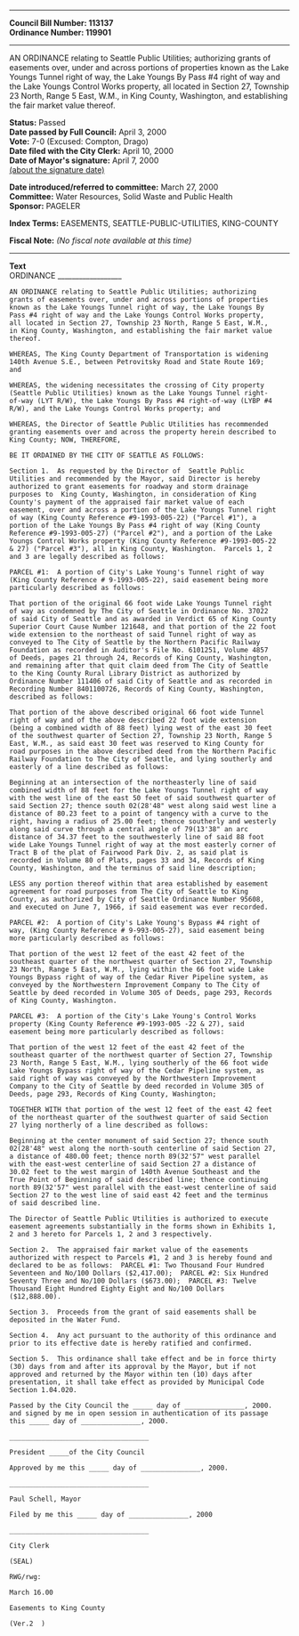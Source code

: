 * * * * *  
  
**Council Bill Number: [](#h0)[](#h2)113137**   
**Ordinance Number: 119901**  
  
* * * * *  
  
AN ORDINANCE relating to Seattle Public Utilities; authorizing grants of easements over, under and across portions of properties known as the Lake Youngs Tunnel right of way, the Lake Youngs By Pass \#4 right of way and the Lake Youngs Control Works property, all located in Section 27, Township 23 North, Range 5 East, W.M., in King County, Washington, and establishing the fair market value thereof.  
  
**Status:** Passed   
**Date passed by Full Council:** April 3, 2000   
**Vote:** 7-0 (Excused: Compton, Drago)   
**Date filed with the City Clerk:** April 10, 2000   
**Date of Mayor's signature:** April 7, 2000   
[(about the signature date)](/~public/approvaldate.htm)   
  
  
**Date introduced/referred to committee:** March 27, 2000   
**Committee:** Water Resources, Solid Waste and Public Health   
**Sponsor:** PAGELER   
  
**Index Terms:** EASEMENTS, SEATTLE-PUBLIC-UTILITIES, KING-COUNTY  
  
**Fiscal Note:** *(No fiscal note available at this time)*  
  
* * * * *  
  
**Text**  
    ORDINANCE __________________  
  
    AN ORDINANCE relating to Seattle Public Utilities; authorizing  
    grants of easements over, under and across portions of properties  
    known as the Lake Youngs Tunnel right of way, the Lake Youngs By  
    Pass #4 right of way and the Lake Youngs Control Works property,  
    all located in Section 27, Township 23 North, Range 5 East, W.M.,  
    in King County, Washington, and establishing the fair market value  
    thereof.  
  
    WHEREAS, The King County Department of Transportation is widening  
    140th Avenue S.E., between Petrovitsky Road and State Route 169;  
    and  
  
    WHEREAS, the widening necessitates the crossing of City property  
    (Seattle Public Utilities) known as the Lake Youngs Tunnel right-  
    of-way (LYT R/W), the Lake Youngs By Pass #4 right-of-way (LYBP #4  
    R/W), and the Lake Youngs Control Works property; and  
  
    WHEREAS, the Director of Seattle Public Utilities has recommended  
    granting easements over and across the property herein described to  
    King County; NOW, THEREFORE,  
  
    BE IT ORDAINED BY THE CITY OF SEATTLE AS FOLLOWS:  
  
    Section 1.  As requested by the Director of  Seattle Public  
    Utilities and recommended by the Mayor, said Director is hereby  
    authorized to grant easements for roadway and storm drainage  
    purposes to  King County, Washington, in consideration of King  
    County's payment of the appraised fair market value of each  
    easement, over and across a portion of the Lake Youngs Tunnel right  
    of way (King County Reference #9-1993-005-22) ("Parcel #1"), a  
    portion of the Lake Youngs By Pass #4 right of way (King County  
    Reference #9-1993-005-27) ("Parcel #2"), and a portion of the Lake  
    Youngs Control Works property (King County Reference #9-1993-005-22  
    & 27) ("Parcel #3"), all in King County, Washington.  Parcels 1, 2  
    and 3 are legally described as follows:  
  
    PARCEL #1:  A portion of City's Lake Young's Tunnel right of way  
    (King County Reference # 9-1993-005-22), said easement being more  
    particularly described as follows:  
  
    That portion of the original 66 foot wide Lake Youngs Tunnel right  
    of way as condemned by The City of Seattle in Ordinance No. 37022  
    of said City of Seattle and as awarded in Verdict 65 of King County  
    Superior Court Cause Number 121648, and that portion of the 22 foot  
    wide extension to the northeast of said Tunnel right of way as  
    conveyed to The City of Seattle by the Northern Pacific Railway  
    Foundation as recorded in Auditor's File No. 6101251, Volume 4857  
    of Deeds, pages 21 through 24, Records of King County, Washington,  
    and remaining after that quit claim deed from The City of Seattle  
    to the King County Rural Library District as authorized by  
    Ordinance Number 111406 of said City of Seattle and as recorded in  
    Recording Number 8401100726, Records of King County, Washington,  
    described as follows:  
  
    That portion of the above described original 66 foot wide Tunnel  
    right of way and of the above described 22 foot wide extension  
    (being a combined width of 88 feet) lying west of the east 30 feet  
    of the southwest quarter of Section 27, Township 23 North, Range 5  
    East, W.M., as said east 30 feet was reserved to King County for  
    road purposes in the above described deed from the Northern Pacific  
    Railway Foundation to The City of Seattle, and lying southerly and  
    easterly of a line described as follows:  
  
    Beginning at an intersection of the northeasterly line of said  
    combined width of 88 feet for the Lake Youngs Tunnel right of way  
    with the west line of the east 50 feet of said southwest quarter of  
    said Section 27; thence south 02(28'48" west along said west line a  
    distance of 80.23 feet to a point of tangency with a curve to the  
    right, having a radius of 25.00 feet; thence southerly and westerly  
    along said curve through a central angle of 79(13'38" an arc  
    distance of 34.37 feet to the southwesterly line of said 88 foot  
    wide Lake Youngs Tunnel right of way at the most easterly corner of  
    Tract B of the plat of Fairwood Park Div. 2, as said plat is  
    recorded in Volume 80 of Plats, pages 33 and 34, Records of King  
    County, Washington, and the terminus of said line description;  
  
    LESS any portion thereof within that area established by easement  
    agreement for road purposes from The City of Seattle to King  
    County, as authorized by City of Seattle Ordinance Number 95608,  
    and executed on June 7, 1966, if said easement was ever recorded.  
  
    PARCEL #2:  A portion of City's Lake Young's Bypass #4 right of  
    way, (King County Reference # 9-993-005-27), said easement being  
    more particularly described as follows:  
  
    That portion of the west 12 feet of the east 42 feet of the  
    southeast quarter of the northwest quarter of Section 27, Township  
    23 North, Range 5 East, W.M., lying within the 66 foot wide Lake  
    Youngs Bypass right of way of the Cedar River Pipeline system, as  
    conveyed by the Northwestern Improvement Company to The City of  
    Seattle by deed recorded in Volume 305 of Deeds, page 293, Records  
    of King County, Washington.  
  
    PARCEL #3:  A portion of the City's Lake Young's Control Works  
    property (King County Reference #9-1993-005 -22 & 27), said  
    easement being more particularly described as follows:  
  
    That portion of the west 12 feet of the east 42 feet of the  
    southeast quarter of the northwest quarter of Section 27, Township  
    23 North, Range 5 East, W.M., lying southerly of the 66 foot wide  
    Lake Youngs Bypass right of way of the Cedar Pipeline system, as  
    said right of way was conveyed by the Northwestern Improvement  
    Company to the City of Seattle by deed recorded in Volume 305 of  
    Deeds, page 293, Records of King County, Washington;  
  
    TOGETHER WITH that portion of the west 12 feet of the east 42 feet  
    of the northeast quarter of the southwest quarter of said Section  
    27 lying northerly of a line described as follows:  
  
    Beginning at the center monument of said Section 27; thence south  
    02(28'48" west along the north-south centerline of said Section 27,  
    a distance of 480.00 feet; thence north 89(32'57" west parallel  
    with the east-west centerline of said Section 27 a distance of  
    30.02 feet to the west margin of 140th Avenue Southeast and the  
    True Point of Beginning of said described line; thence continuing  
    north 89(32'57" west parallel with the east-west centerline of said  
    Section 27 to the west line of said east 42 feet and the terminus  
    of said described line.  
  
    The Director of Seattle Public Utilities is authorized to execute  
    easement agreements substantially in the forms shown in Exhibits 1,  
    2 and 3 hereto for Parcels 1, 2 and 3 respectively.  
  
    Section 2.  The appraised fair market value of the easements  
    authorized with respect to Parcels #1, 2 and 3 is hereby found and  
    declared to be as follows:  PARCEL #1: Two Thousand Four Hundred  
    Seventeen and No/100 Dollars ($2,417.00);  PARCEL #2: Six Hundred  
    Seventy Three and No/100 Dollars ($673.00);  PARCEL #3: Twelve  
    Thousand Eight Hundred Eighty Eight and No/100 Dollars  
    ($12,888.00).  
  
    Section 3.  Proceeds from the grant of said easements shall be  
    deposited in the Water Fund.  
  
    Section 4.  Any act pursuant to the authority of this ordinance and  
    prior to its effective date is hereby ratified and confirmed.  
  
    Section 5.  This ordinance shall take effect and be in force thirty  
    (30) days from and after its approval by the Mayor, but if not  
    approved and returned by the Mayor within ten (10) days after  
    presentation, it shall take effect as provided by Municipal Code  
    Section 1.04.020.  
  
    Passed by the City Council the _____ day of _______________, 2000.  
    and signed by me in open session in authentication of its passage  
    this _____ day of _______________, 2000.  
  
    ___________________________________  
  
    President _____of the City Council  
  
    Approved by me this _____ day of _______________, 2000.  
  
    ___________________________________  
  
    Paul Schell, Mayor  
  
    Filed by me this _____ day of _______________, 2000  
  
    ___________________________________  
  
    City Clerk  
  
    (SEAL)  
  
    RWG/rwg:  
  
    March 16.00  
  
    Easements to King County  
  
    (Ver.2  )  
